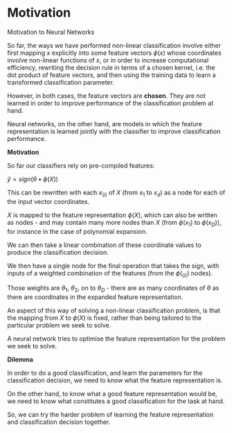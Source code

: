 # Motivation

Motivation to Neural Networks

So far, the ways we have performed non-linear classification involve either first mapping $x$ explicitly into some feature vectors $\phi(x)$ whose coordinates involve non-linear functions of $x$, or in order to increase computational efficiency, rewriting the decision rule in terms of a chosen kernel, i.e. the dot product of feature vectors, and then using the training data to learn a transformed classification parameter.

However, in both cases, the feature vectors are **chosen**. They are not learned in order to improve performance of the classification problem at hand.

Neural networks, on the other hand, are models in which the feature representation is learned jointly with the classifier to improve classification performance.

**Motivation**

So far our classifiers rely on pre-compiled features:

$\hat{y} = sign(\theta • \phi(X))$

This can be rewritten with each $x_{(i)}$ of $X$ (from $x_1$ to $x_d$) as a node for each of the input vector coordinates.

$X$ is mapped to the feature representation $\phi(X)$, which can also be written as nodes - and may contain many more nodes than $X$ (from $\phi(x_1)$ to $\phi(x_D)$), for instance in the case of polynomial expansion.

We can then take a linear combination of these coordinate values to produce the classification decision.

We then have a single node for the final operation that takes the sign, with inputs of a weighted combination of the features (from the $\phi(_{(i)})$ nodes).

Those weights are $θ_1$, $θ_2$, on to $θ_D$ - there are as many coordinates of $θ$ as there are coordinates in the expanded feature representation.

An aspect of this way of solving a non-linear classification problem, is that the mapping from $X$ to $\phi(X)$ is fixed, rather than being tailored to the particular problem we seek to solve.

A neural network tries to optimise the feature representation for the problem we seek to solve.

**Dilemma**

In order to do a good classification, and learn the parameters for the classification decision, we need to know what the feature representation is.

On the other hand, to know what a good feature representation would be, we need to know what constitutes a good classification for the task at hand.

So, we can try the harder problem of learning the feature representation and classification decision together.
